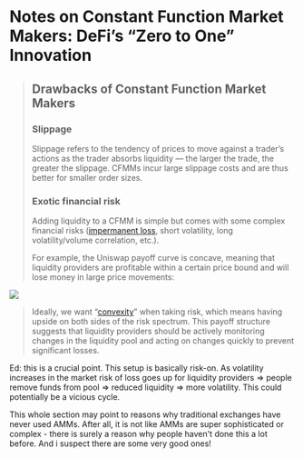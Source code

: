 # Notes on Constant Function Market Makers: DeFi’s “Zero to One” Innovation

> ## Drawbacks of Constant Function Market Makers
> 
> ### **Slippage**
> 
> Slippage refers to the tendency of prices to move against a trader’s actions as the trader absorbs liquidity — the larger the trade, the greater the slippage. CFMMs incur large slippage costs and are thus better for smaller order sizes.
> 
> ### Exotic financial risk
> 
> Adding liquidity to a CFMM is simple but comes with some complex financial risks ([impermanent loss](https://medium.com/@pintail/uniswap-a-good-deal-for-liquidity-providers-104c0b6816f2), short volatility, long volatility/volume correlation, etc.).
> 
> For example, the Uniswap payoff curve is concave, meaning that liquidity providers are profitable within a certain price bound and will lose money in large price movements:
>
![](../assets/Pasted%20image%2020220620230247.png)

> Ideally, we want “[convexity](https://en.wikipedia.org/wiki/Convex_function)” when taking risk, which means having upside on both sides of the risk spectrum. This payoff structure suggests that liquidity providers should be actively monitoring changes in the liquidity pool and acting on changes quickly to prevent significant losses.

Ed: this is a crucial point. This setup is basically risk-on. As volatility increases in the market risk of loss goes up for liquidity providers => people remove funds from pool => reduced liquidity => more volatility. This could potentially be a vicious cycle.

This whole section may point to reasons why traditional exchanges have never used AMMs. After all, it is not like AMMs are super sophisticated or complex - there is surely a reason why people haven't done this a lot before. And i suspect there are some very good ones!